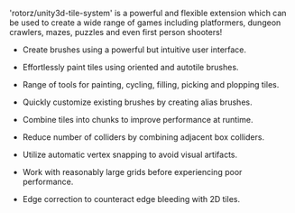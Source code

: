 'rotorz/unity3d-tile-system' is a powerful and flexible extension which can be used to
create a wide range of games including platformers, dungeon crawlers, mazes, puzzles and
even first person shooters!

- Create brushes using a powerful but intuitive user interface.

- Effortlessly paint tiles using oriented and autotile brushes.

- Range of tools for painting, cycling, filling, picking and plopping tiles.

- Quickly customize existing brushes by creating alias brushes.

- Combine tiles into chunks to improve performance at runtime.

- Reduce number of colliders by combining adjacent box colliders.

- Utilize automatic vertex snapping to avoid visual artifacts.

- Work with reasonably large grids before experiencing poor performance.

- Edge correction to counteract edge bleeding with 2D tiles.
